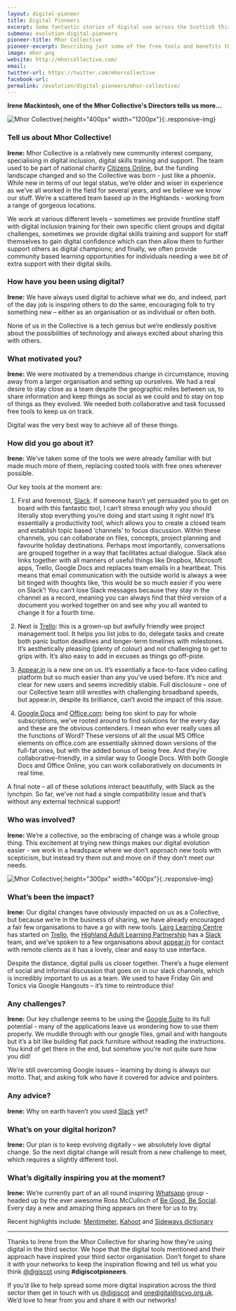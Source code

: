 ```yaml
---
layout: digital-pioneer
title: Digital Pioneers
excerpt: Some fantastic stories of digital use across the Scottish third sector. Read on to be inspired.
submenu: evolution-digital-pioneers
pioneer-title: Mhor Collective
pioneer-excerpt: Describing just some of the free tools and benefits that digital can bring to third sector organisations.
image: mhor.png
website: http://mhorcollective.com/
email:
twitter-url: https://twitter.com/mhorcollective
facebook-url:
permalink: /evolution/digital-pioneers/mhor-collective/
---
```

**Irene Mackintosh, one of the Mhor Collective's Directors tells us more...**

![Mhor Collective](digiscot.github.io/images/digital-pioneers/MClogo.png){:height="400px" width="1200px"}{:.responsive-img}

### Tell us about Mhor Collective!

**Irene:** Mhor Collective is a relatively new community interest company, specialising in digital inclusion, digital skills training and support. The team used to be part of national charity <a target='_blank' href="http://www.citizensonline.org.uk/">Citizens Online</a>, but the funding landscape changed and so the Collective was born - just like a phoenix. While new in terms of our legal status, we’re older and wiser in experience as we’ve all worked in the field for several years, and we believe we know our stuff. We’re a scattered team based up in the Highlands - working from a range of gorgeous locations.

We work at various different levels – sometimes we provide frontline staff with digital inclusion training for their own specific client groups and digital challenges, sometimes we provide digital skills training and support for staff themselves to gain digital confidence which can then allow them to further support others as digital champions; and finally, we often provide community based learning opportunities for individuals needing a wee bit of extra support with their digital skills.

### How have you been using digital?

**Irene:** We have always used digital to achieve what we do, and indeed, part of the day job is inspiring others to do the same, encouraging folk to try something new – either as an organisation or as individual or often both.

None of us in the Collective is a tech genius but we’re endlessly positive about the possibilities of technology and always excited about sharing this with others.

### What motivated you?

**Irene:** We were motivated by a tremendous change in circumstance, moving away from a larger organisation and setting up ourselves. We had a real desire to stay close as a team despite the geographic miles between us, to share information and keep things as social as we could and to stay on top of things as they evolved. We needed both collaborative and task focussed free tools to keep us on track.

Digital was the very best way to achieve all of these things.

### How did you go about it?

**Irene:** We’ve taken some of the tools we were already familiar with but made much more of them, replacing costed tools with free ones wherever possible.

Our key tools at the moment are: 

1. First and foremost, <a target='_blank' href="https://slack.com/">Slack</a>. If someone hasn’t yet persuaded you to get on board with this fantastic tool, I can’t stress enough why you should literally stop everything you’re doing and start using it right now! It’s essentially a productivity tool, which allows you to create a closed team and establish topic based ‘channels’ to focus discussion. Within these channels, you can collaborate on files, concepts, project planning and favourite holiday destinations. Perhaps most importantly, conversations are grouped together in a way that facilitates actual dialogue. Slack also links together with all manners of useful things like Dropbox, Microsoft apps, Trello, Google Docs and replaces team emails in a heartbeat. This means that email communication with the outside world is always a wee bit tinged with thoughts like, ‘this would be so much easier if you were on Slack’! You can’t lose Slack messages because they stay in the channel as a record, meaning you can always find that third version of a document you worked together on and see why you all wanted to change it for a fourth time. 

2. Next is <a target='_blank' href="https://trello.com/">Trello</a>: this is a grown-up but awfully friendly wee project management tool. It helps you list jobs to do, delegate tasks and create both panic button deadlines and longer-term timelines with milestones. It’s aesthetically pleasing (plenty of colour) and not challenging to get to grips with. It’s also easy to add in excuses as things go off-piste.

3. <a target='_blank' href="https://appear.in/">Appear.in</a> is a new one on us. It’s essentially a face-to-face video calling platform but so much easier than any you’ve used before. It’s nice and clear for new users and seems incredibly stable. Full disclosure – one of our Collective team still wrestles with challenging broadband speeds, but appear.in, despite its brilliance, can’t avoid the impact of this issue.

4. <a target='_blank' href="https://www.google.co.uk/docs/about/">Google Docs</a> and <a target='_blank' href="https://www.office.com/">Office.com</a>: being too skint to pay for whole subscriptions, we’ve rooted around to find solutions for the every day and these are the obvious contenders. I mean who ever really uses all the functions of Word? These versions of all the usual MS Office elements on office.com are essentially skinned down versions of the full-fat ones, but with the added bonus of being free. And they’re collaborative-friendly, in a similar way to Google Docs. With both Google Docs and Office Online, you can work collaboratively on documents in real time.

A final note – all of these solutions interact beautifully, with Slack as the lynchpin. So far, we’ve not had a single compatibility issue and that’s without any external technical support!

### Who was involved?

**Irene:** We’re a collective, so the embracing of change was a whole group thing. This excitement at trying new things makes our digital evolution easier - we work in a headspace where we don’t approach new tools with scepticism, but instead try them out and move on if they don’t meet our needs.

![Mhor Collective](digiscot.github.io/images/digital-pioneers/MCappearin.JPG){:height="300px" width="400px"}{:.responsive-img}

### What’s been the impact?

**Irene:** Our digital changes have obviously impacted on us as a Collective, but because we’re in the business of sharing, we have already encouraged a fair few organisations to have a go with new tools. <a target='_blank' href="http://www.lairglearningcentre.org.uk/">Lairg Learning Centre</a> has started on <a target='_blank' href="https://trello.com/">Trello</a>, the <a target='_blank' href="https://www.highlifehighland.com/adult-learning/">Highland Adult Learning Partnership</a> has a <a target='_blank' href="https://slack.com/">Slack</a> team, and we’ve spoken to a few organisations about <a target='_blank' href="https://appear.in/">appear.in</a> for contact with remote clients as it has a lovely, clear and easy to use interface.

Despite the distance, digital pulls us closer together. There’s a huge element of social and informal discussion that goes on in our slack channels, which is incredibly important to us as a team. We used to have Friday Gin and Tonics via Google Hangouts – it’s time to reintroduce this!

### Any challenges?

**Irene:** Our key challenge seems to be using the <a target='_blank' href="https://www.google.com/nonprofits/">Google Suite</a> to its full potential - many of the applications leave us wondering how to use them properly. We muddle through with our google files, gmail and with hangouts but it’s a bit like building flat pack furniture without reading the instructions. You kind of get there in the end, but somehow you’re not quite sure how you did!

We’re still overcoming Google issues – learning by doing is always our motto. That, and asking folk who have it covered for advice and pointers.

### Any advice?

**Irene:** Why on earth haven’t you used <a target='_blank' href="https://slack.com/">Slack</a> yet?

### What’s on your digital horizon?

**Irene:** Our plan is to keep evolving digitally – we absolutely love digital change. So the next digital change will result from a new challenge to meet, which requires a slightly different tool.

### What’s digitally inspiring you at the moment?

**Irene:** We’re currently part of an all round inspiring <a target='_blank' href="https://www.whatsapp.com//">Whatsapp</a> group - headed up by the ever awesome Ross McCulloch of <a target='_blank' href="http://rossmcculloch.com/tag/begoodbesocial/">Be Good, Be Social</a>. Every day a new and amazing thing appears on there for us to try.

Recent highlights include: <a target='_blank' href="https://www.mentimeter.com/">Mentimeter</a>, <a target='_blank' href="https://getkahoot.com/">Kahoot</a> and <a target='_blank' href="https://sidewaysdictionary.com/#/">Sideways dictionary</a>

-----

Thanks to Irene from the Mhor Collective for sharing how they’re using digital in the third sector. We hope that the digital tools mentioned and their approach have inspired your third sector organisation. Don’t forget to share it with your networks to keep the inspiration flowing and tell us what you think  <a href="https://twitter.com/digiscot?ref_src=twsrc%5Egoogle%7Ctwcamp%5Eserp%7Ctwgr%5Eauthor" target="_blank">@digiscot</a> using **#digiscotpioneers**.

If you’d like to help spread some more digital inspiration across the third sector then get in touch with us <a href="https://twitter.com/digiscot?ref_src=twsrc%5Egoogle%7Ctwcamp%5Eserp%7Ctwgr%5Eauthor" target="_blank">@digiscot</a> and <a href="mailto:onedigital@scvo.org.uk">onedigital@scvo.org.uk</a>.  We’d love to hear from you and share it with our networks!
